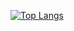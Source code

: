 [![Top Langs](https://github-readme-stats.vercel.app/api/top-langs/?username=gio-remo)](https://github.com/gio-remo/github-readme-stats)